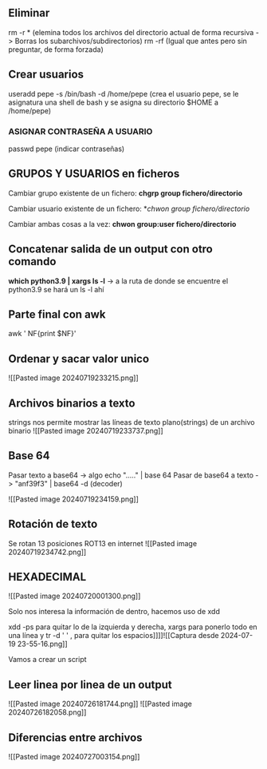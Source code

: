 ## Eliminar

rm -r * (elemina todos los archivos del directorio actual de forma recursiva -> Borras los subarchivos/subdirectorios)
rm -rf (Igual que antes pero sin preguntar, de forma forzada)

## Crear usuarios

useradd pepe -s /bin/bash -d /home/pepe (crea el usuario pepe, se le asignatura una shell de bash y se asigna su directorio $HOME a /home/pepe)

### ASIGNAR CONTRASEÑA A USUARIO
passwd pepe (indicar contraseñas)


## GRUPOS Y USUARIOS en ficheros


Cambiar grupo existente de un fichero:
**chgrp group fichero/directorio**

Cambiar usuario existente de un fichero:
**chwon group fichero/directorio*

Cambiar ambas cosas a la vez:
**chwon group:user fichero/directorio**

## Concatenar salida de un output con otro comando

**which python3.9 | xargs ls -l** -> a la ruta de donde se encuentre el python3.9 se hará un ls -l ahí


## Parte final con awk
awk ' NF{print $NF}'

## Ordenar y sacar valor unico

![[Pasted image 20240719233215.png]]

## Archivos binarios a texto
strings nos permite mostrar las líneas de texto plano(strings) de un archivo binario
![[Pasted image 20240719233737.png]]

## Base 64
Pasar texto a base64 -> algo echo "....." | base 64
Pasar de base64 a texto -> "anf39f3" | base64 -d (decoder)

![[Pasted image 20240719234159.png]]

## Rotación de texto
Se rotan 13 posiciones ROT13 en internet
![[Pasted image 20240719234742.png]]

## HEXADECIMAL

![[Pasted image 20240720001300.png]]

Solo nos interesa la información de dentro, hacemos uso de xdd

xdd -ps para quitar lo de la izquierda y derecha, xargs para ponerlo todo en una línea y tr -d ' ' , para quitar los espacios]]]]![[Captura desde 2024-07-19 23-55-16.png]]

Vamos a crear un script


## Leer linea por linea de un output

![[Pasted image 20240726181744.png]]
![[Pasted image 20240726182058.png]]

## Diferencias entre archivos

![[Pasted image 20240727003154.png]]